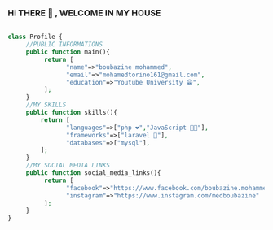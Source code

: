 ### Hi THERE 👋 , WELCOME IN MY HOUSE


```php

class Profile {
     //PUBLIC INFORMATIONS
     public function main(){
          return [
                "name"=>"boubazine mohammed",
                "email"=>"mohamedtorino161@gmail.com",
                "education"=>"Youtube University 😁",
          ];
     }
     //MY SKILLS
     public function skills(){
         return [
                "languages"=>["php ❤️","JavaScript 🧑‍💻"],
                "frameworks"=>["laravel 🤗"],
                "databases"=>["mysql"],
         ];
     }
     //MY SOCIAL MEDIA LINKS
     public function social_media_links(){
          return [
                "facebook"=>"https://www.facebook.com/boubazine.mohammed.dz"
                "instagram"=>"https://www.instagram.com/medboubazine"
          ];
     }
}





```


<!--
**Medboubazine/Medboubazine** is a ✨ _special_ ✨ repository because its `README.md` (this file) appears on your GitHub profile.

Here are some ideas to get you started:

- 🔭 I’m currently working on ...
- 🌱 I’m currently learning ...
- 👯 I’m looking to collaborate on ...
- 🤔 I’m looking for help with ...
- 💬 Ask me about ...
- 📫 How to reach me: ...
- 😄 Pronouns: ...
- ⚡ Fun fact: ...
-->

